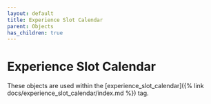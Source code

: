 ```yaml
---
layout: default
title: Experience Slot Calendar
parent: Objects
has_children: true
---
```


# Experience Slot Calendar

These objects are used within the [experience_slot_calendar]({% link docs/experience_slot_calendar/index.md %}) tag.
